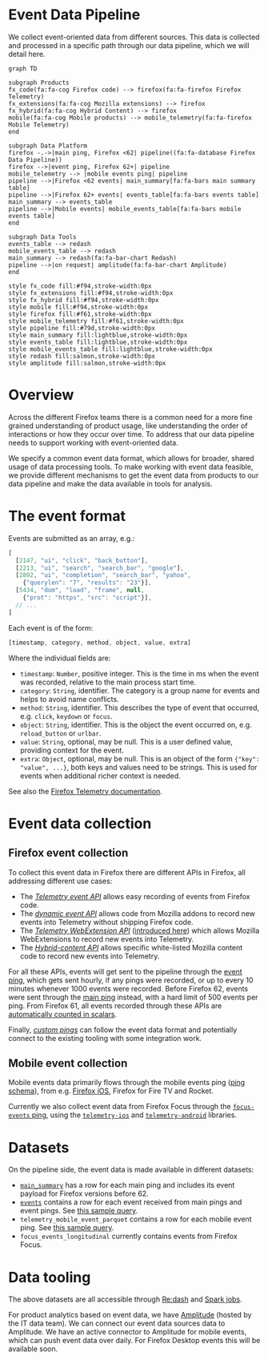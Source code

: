 # Event Data Pipeline

We collect event-oriented data from different sources. This data is collected and processed in a
specific path through our data pipeline, which we will detail here.

```mermaid
graph TD

subgraph Products
fx_code(fa:fa-cog Firefox code) --> firefox(fa:fa-firefox Firefox Telemetry)
fx_extensions(fa:fa-cog Mozilla extensions) --> firefox
fx_hybrid(fa:fa-cog Hybrid Content) --> firefox
mobile(fa:fa-cog Mobile products) --> mobile_telemetry(fa:fa-firefox Mobile Telemetry)
end

subgraph Data Platform
firefox -.->|main ping, Firefox <62| pipeline((fa:fa-database Firefox Data Pipeline))
firefox -->|event ping, Firefox 62+| pipeline
mobile_telemetry --> |mobile events ping| pipeline
pipeline -->|Firefox <62 events| main_summary[fa:fa-bars main summary table]
pipeline -->|Firefox 62+ events| events_table[fa:fa-bars events table]
main_summary --> events_table
pipeline -->|Mobile events| mobile_events_table[fa:fa-bars mobile events table]
end

subgraph Data Tools
events_table --> redash
mobile_events_table --> redash
main_summary --> redash(fa:fa-bar-chart Redash)
pipeline -->|on request| amplitude(fa:fa-bar-chart Amplitude)
end

style fx_code fill:#f94,stroke-width:0px
style fx_extensions fill:#f94,stroke-width:0px
style fx_hybrid fill:#f94,stroke-width:0px
style mobile fill:#f94,stroke-width:0px
style firefox fill:#f61,stroke-width:0px
style mobile_telemetry fill:#f61,stroke-width:0px
style pipeline fill:#79d,stroke-width:0px
style main_summary fill:lightblue,stroke-width:0px
style events_table fill:lightblue,stroke-width:0px
style mobile_events_table fill:lightblue,stroke-width:0px
style redash fill:salmon,stroke-width:0px
style amplitude fill:salmon,stroke-width:0px
```

# Overview

Across the different Firefox teams there is a common need for a more fine grained understanding of
product usage, like understanding the order of interactions or how they occur over time.
To address that our data pipeline needs to support working with event-oriented data.

We specify a common event data format, which allows for broader, shared usage of data processing tools.
To make working with event data feasible, we provide different mechanisms to get the event data
from products to our data pipeline and make the data available in tools for analysis.

# The event format

Events are submitted as an array, e.g.:

```javascript
[
  [2147, "ui", "click", "back_button"],
  [2213, "ui", "search", "search_bar", "google"],
  [2892, "ui", "completion", "search_bar", "yahoo",
    {"querylen": "7", "results": "23"}],
  [5434, "dom", "load", "frame", null,
    {"prot": "https", "src": "script"}],
  // ...
]
```

Each event is of the form:

```javascript
[timestamp, category, method, object, value, extra]
```

Where the individual fields are:

- `timestamp`: `Number`, positive integer. This is the time in ms when the event was recorded, relative to the main process start time.
- `category`: `String`, identifier. The category is a group name for events and helps to avoid name conflicts.
- `method`: `String`, identifier. This describes the type of event that occurred, e.g. `click`, `keydown` or `focus`.
- `object`: `String`, identifier. This is the object the event occurred on, e.g. `reload_button` or `urlbar`.
- `value`: `String`, optional, may be null. This is a user defined value, providing context for the event.
- `extra`: `Object`, optional, may be null. This is an object of the form `{"key": "value", ...}`, both keys and values need to be strings. This is used for events when additional richer context is needed.

See also the [Firefox Telemetry documentation](https://firefox-source-docs.mozilla.org/toolkit/components/telemetry/telemetry/collection/events.html#serialization-format).


# Event data collection

## Firefox event collection

To collect this event data in Firefox there are different APIs in Firefox, all addressing different
use cases:
- The [*Telemetry event API*](https://firefox-source-docs.mozilla.org/toolkit/components/telemetry/telemetry/collection/events.html)
  allows easy recording of events from Firefox code.
- The [*dynamic event API*](https://firefox-source-docs.mozilla.org/toolkit/components/telemetry/telemetry/collection/events.html#registerevents)
  allows code from Mozilla addons to record new events into Telemetry without shipping Firefox
  code.
- The *[Telemetry WebExtension API](https://searchfox.org/mozilla-central/rev/55da592d85c2baf8d8818010c41d9738c97013d2/toolkit/components/extensions/schemas/telemetry.json#87)* ([introduced here](https://bugzilla.mozilla.org/show_bug.cgi?id=1280234))
  which allows Mozilla WebExtensions to record new events into Telemetry.
- The [*Hybrid-content API*](https://firefox-source-docs.mozilla.org/toolkit/components/telemetry/telemetry/collection/hybrid-content.html)
  allows specific white-listed Mozilla content code to record new events into Telemetry.

For all these APIs, events will get sent to the pipeline through the
[event ping](https://firefox-source-docs.mozilla.org/toolkit/components/telemetry/telemetry/data/event-ping.html), which gets sent hourly, if any pings were recorded, or up to every 10 minutes whenever 1000 events were recorded.
Before Firefox 62, events were sent through the [main ping](https://firefox-source-docs.mozilla.org/toolkit/components/telemetry/telemetry/data/main-ping.html) instead, with a hard limit of 500 events per ping.
From Firefox 61, all events recorded through these APIs are [automatically counted in scalars](https://bugzilla.mozilla.org/show_bug.cgi?id=1440673).

Finally, [*custom pings*](https://firefox-source-docs.mozilla.org/toolkit/components/telemetry/telemetry/collection/custom-pings.html)
can follow the event data format and potentially connect to the existing tooling with some integration work.

## Mobile event collection

Mobile events data primarily flows through the mobile events ping ([ping schema](https://github.com/mozilla-services/mozilla-pipeline-schemas/tree/dev/schemas/telemetry/mobile-event)), from e.g. [Firefox iOS](https://github.com/mozilla-mobile/firefox-ios/wiki/Event-Tracking-with-Mozilla's-Telemetry-Service#event-ping), Firefox for Fire TV and Rocket.

Currently we also collect event data from Firefox Focus through the [`focus-events` ping](https://github.com/mozilla-mobile/focus-ios/wiki/Event-Tracking-with-Mozilla%27s-Telemetry-Service#event-ping),
using the [`telemetry-ios`](https://github.com/mozilla-mobile/telemetry-ios) and
[`telemetry-android`](https://github.com/mozilla-mobile/telemetry-android) libraries.

# Datasets

On the pipeline side, the event data is made available in different datasets:
- [`main_summary`](../choosing_a_dataset.md#mainsummary) has a row for each main ping and includes
  its event payload for Firefox versions before 62.
- [`events`](../../datasets/batch_view/events/reference.md) contains a row for each event received from main pings and event pings. See [this sample query](https://sql.telemetry.mozilla.org/queries/52582/source).
- `telemetry_mobile_event_parquet` contains a row for each mobile event ping. See [this sample query](https://sql.telemetry.mozilla.org/queries/52581/source).
- `focus_events_longitudinal` currently contains events from Firefox Focus.

# Data tooling

The above datasets are all accessible through [Re:dash](../../tools/stmo.md) and [Spark jobs](../../tools/spark.md).

For product analytics based on event data, we have [Amplitude](https://sso.mozilla.com/amplitude)
(hosted by the IT data team). We can connect our event data sources data to Amplitude.
We have an active connector to Amplitude for mobile events, which can push event data over
daily. For Firefox Desktop events this will be available soon.
